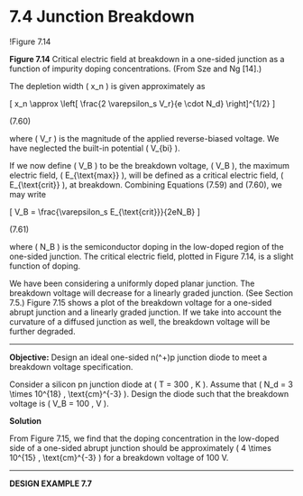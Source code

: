# 7.4 Junction Breakdown

!Figure 7.14

**Figure 7.14** Critical electric field at breakdown in a one-sided junction as a function of impurity doping concentrations. (From Sze and Ng [14].)

The depletion width \( x_n \) is given approximately as

\[
x_n \approx \left[ \frac{2 \varepsilon_s V_r}{e \cdot N_d} \right]^{1/2}
\]

(7.60)

where \( V_r \) is the magnitude of the applied reverse-biased voltage. We have neglected the built-in potential \( V_{bi} \).

If we now define \( V_B \) to be the breakdown voltage, \( V_B \), the maximum electric field, \( E_{\text{max}} \), will be defined as a critical electric field, \( E_{\text{crit}} \), at breakdown. Combining Equations (7.59) and (7.60), we may write

\[
V_B = \frac{\varepsilon_s E_{\text{crit}}}{2eN_B}
\]

(7.61)

where \( N_B \) is the semiconductor doping in the low-doped region of the one-sided junction. The critical electric field, plotted in Figure 7.14, is a slight function of doping.

We have been considering a uniformly doped planar junction. The breakdown voltage will decrease for a linearly graded junction. (See Section 7.5.) Figure 7.15 shows a plot of the breakdown voltage for a one-sided abrupt junction and a linearly graded junction. If we take into account the curvature of a diffused junction as well, the breakdown voltage will be further degraded.

----

**Objective:** Design an ideal one-sided n\(^+\)p junction diode to meet a breakdown voltage specification.

Consider a silicon pn junction diode at \( T = 300 \, K \). Assume that \( N_d = 3 \times 10^{18} \, \text{cm}^{-3} \). Design the diode such that the breakdown voltage is \( V_B = 100 \, V \).

**Solution**

From Figure 7.15, we find that the doping concentration in the low-doped side of a one-sided abrupt junction should be approximately \( 4 \times 10^{15} \, \text{cm}^{-3} \) for a breakdown voltage of 100 V.

----

**DESIGN EXAMPLE 7.7**
